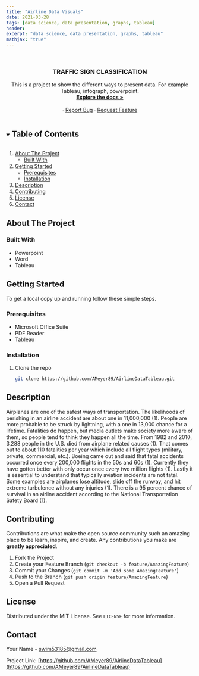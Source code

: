 ```yaml
---
title: "Airline Data Visuals"
date: 2021-03-28
tags: [data science, data presentation, graphs, tableau]
header:
excerpt: "data science, data presentation, graphs, tableau"
mathjax: "true"
---
```


<!--
*** To avoid retyping too much info. Do a search and replace for the following:
*** AMeyer89, AirlineDataTableau, twitter_handle, swim53185@gmail.com, Data Science Impact On Football, A presentation on how data science has impacted fantasy football. 
-->



<br />
<p align="center">
  <a href="https://github.com/AMeyer89/AirlineDataTableau">
  </a>

  <h3 align="center">TRAFFIC SIGN CLASSIFICATION</h3>

  <p align="center">
	This is a project to show the different ways to present data. For example Tableau, infograph, powerpoint. 
	<br />
    <a href="https://github.com/AMeyer89/AirlineDataTableau"><strong>Explore the docs »</strong></a>
    <br />
    <br />
    ·
    <a href="https://github.com/AMeyer89/AirlineDataTableau/issues">Report Bug</a>
    ·
    <a href="https://github.com/AMeyer89/AirlineDataTableau/issues">Request Feature</a>
  </p>
</p>



<!-- TABLE OF CONTENTS -->
<details open="open">
  <summary><h2 style="display: inline-block">Table of Contents</h2></summary>
  <ol>
    <li>
      <a href="#about-the-project">About The Project</a>
      <ul>
        <li><a href="#built-with">Built With</a></li>
      </ul>
    </li>
    <li>
      <a href="#getting-started">Getting Started</a>
      <ul>
        <li><a href="#prerequisites">Prerequisites</a></li>
        <li><a href="#installation">Installation</a></li>
      </ul>
    </li>
    <li><a href="#usage">Description</a></li>
    <li><a href="#contributing">Contributing</a></li>
    <li><a href="#license">License</a></li>
    <li><a href="#contact">Contact</a></li>
  </ol>
</details>



<!-- ABOUT THE PROJECT -->
## About The Project

### Built With

* Powerpoint
* Word
* Tableau



<!-- GETTING STARTED -->
## Getting Started

To get a local copy up and running follow these simple steps.

### Prerequisites

* Microsoft Office Suite
* PDF Reader
* Tableau

### Installation

1. Clone the repo
   ```sh
   git clone https://github.com/AMeyer89/AirlineDataTableau.git
   ```



<!-- USAGE EXAMPLES -->
## Description

Airplanes are one of the safest ways of transportation. The likelihoods of perishing in an airline accident are about one in 11,000,000 (1). People are more probable to be struck by lightning, with a one in 13,000 chance for a lifetime. 
Fatalities do happen, but media outlets make society more aware of them, so people tend to think they happen all the time. From 1982 and 2010, 3,288 people in the U.S. died from airplane related causes (1). That comes out to about 110 fatalities per year which include all flight types (military, private, commercial, etc.).  Boeing came out and said that fatal accidents occurred once every 200,000 flights in the 50s and 60s (1). Currently they have gotten better with only occur once every two million flights (1).
Lastly it is essential to understand that typically aviation incidents are not fatal. Some examples are airplanes lose altitude, slide off the runway, and hit extreme turbulence without any injuries (1). There is a 95 percent chance of survival in an airline accident according to the National Transportation Safety Board (1). 

<!-- CONTRIBUTING -->
## Contributing

Contributions are what make the open source community such an amazing place to be learn, inspire, and create. Any contributions you make are **greatly appreciated**.

1. Fork the Project
2. Create your Feature Branch (`git checkout -b feature/AmazingFeature`)
3. Commit your Changes (`git commit -m 'Add some AmazingFeature'`)
4. Push to the Branch (`git push origin feature/AmazingFeature`)
5. Open a Pull Request



<!-- LICENSE -->
## License

Distributed under the MIT License. See `LICENSE` for more information.



<!-- CONTACT -->
## Contact

Your Name - swim53185@gmail.com

Project Link: [https://github.com/AMeyer89/AirlineDataTableau](https://github.com/AMeyer89/AirlineDataTableau)








<!-- MARKDOWN LINKS & IMAGES -->
<!-- https://www.markdownguide.org/basic-syntax/#reference-style-links -->
[contributors-shield]: https://img.shields.io/github/contributors/AMeyer89/repo.svg?style=for-the-badge
[contributors-url]: https://github.com/AMeyer89/repo/graphs/contributors
[forks-shield]: https://img.shields.io/github/forks/AMeyer89/repo.svg?style=for-the-badge
[forks-url]: https://github.com/AMeyer89/repo/network/members
[stars-shield]: https://img.shields.io/github/stars/AMeyer89/repo.svg?style=for-the-badge
[stars-url]: https://github.com/AMeyer89/repo/stargazers
[issues-shield]: https://img.shields.io/github/issues/AMeyer89/repo.svg?style=for-the-badge
[issues-url]: https://github.com/AMeyer89/repo/issues
[license-shield]: https://img.shields.io/github/license/AMeyer89/repo.svg?style=for-the-badge
[license-url]: https://github.com/AMeyer89/repo/blob/master/LICENSE.txt
[linkedin-shield]: https://img.shields.io/badge/-LinkedIn-black.svg?style=for-the-badge&logo=linkedin&colorB=555
[linkedin-url]: https://linkedin.com/in/AMeyer89

